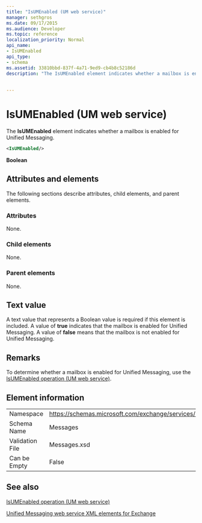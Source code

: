 ```yaml
---
title: "IsUMEnabled (UM web service)"
manager: sethgros
ms.date: 09/17/2015
ms.audience: Developer
ms.topic: reference
localization_priority: Normal
api_name:
- IsUMEnabled
api_type:
- schema
ms.assetid: 33810bbd-837f-4a71-9ed9-cb4b8c52186d
description: "The IsUMEnabled element indicates whether a mailbox is enabled for Unified Messaging."
 
 
---
```


# IsUMEnabled (UM web service)

The **IsUMEnabled** element indicates whether a mailbox is enabled for Unified Messaging. 
  
```xml
<IsUMEnabled/>
```

 **Boolean**
## Attributes and elements

The following sections describe attributes, child elements, and parent elements.
  
### Attributes

None.
  
### Child elements

None.
  
### Parent elements

None.
  
## Text value

A text value that represents a Boolean value is required if this element is included. A value of **true** indicates that the mailbox is enabled for Unified Messaging. A value of **false** means that the mailbox is not enabled for Unified Messaging. 
  
## Remarks

To determine whether a mailbox is enabled for Unified Messaging, use the [IsUMEnabled operation (UM web service)](isumenabled-operation-um-web-service.md).
  
## Element information

|||
|:-----|:-----|
|Namespace  <br/> |https://schemas.microsoft.com/exchange/services/2006/messages  <br/> |
|Schema Name  <br/> |Messages  <br/> |
|Validation File  <br/> |Messages.xsd  <br/> |
|Can be Empty  <br/> |False  <br/> |
   
## See also



[IsUMEnabled operation (UM web service)](isumenabled-operation-um-web-service.md)


[Unified Messaging web service XML elements for Exchange](unified-messaging-web-service-xml-elements-for-exchange.md)

